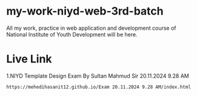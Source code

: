 # my-work-niyd-web-3rd-batch
All my work, practice in web application and development course of National Institute of Youth Development will be here.

# Live Link

1.NIYD Template Design Exam By Sultan Mahmud Sir 20.11.2024 9.28 AM

    https://mehedihasanit12.github.io/Exam 20.11.2024 9.28 AM/index.html